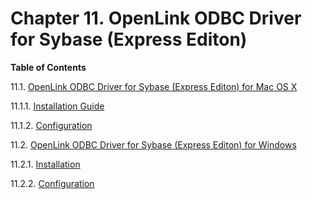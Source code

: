 <div id="ee_EESybase" class="chapter">

<div class="titlepage">

<div>

<div>

# Chapter 11. OpenLink ODBC Driver for Sybase (Express Editon)

</div>

</div>

</div>

<div class="toc">

**Table of Contents**

<span class="sect1">11.1. [OpenLink ODBC Driver for Sybase (Express
Editon) for Mac OS X](eesybasemac.html)</span>

<span class="sect2">11.1.1. [Installation
Guide](eesybasemac.html#eesybasemacinst) </span>

<span class="sect2">11.1.2.
[Configuration](eesybasemac.html#eesybasemacconf) </span>

<span class="sect1">11.2. [OpenLink ODBC Driver for Sybase (Express
Editon) for Windows](eesysbasewin.html)</span>

<span class="sect2">11.2.1.
[Installation](eesysbasewin.html#eesybasewininst)</span>

<span class="sect2">11.2.2.
[Configuration](eesysbasewin.html#eesybasewinconf)</span>

</div>

</div>
